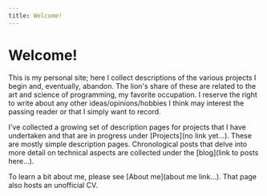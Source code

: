 ```yaml
---
title: Welcome!
---
```


# Welcome!
This is my personal site; here I collect descriptions of the various projects I
begin and, eventually, abandon. The lion's share of these are related to the art
and science of programming, my favorite occupation. I reserve the right
to write about any other ideas/opinions/hobbies I think may interest the passing
reader or that I simply want to record.

I've collected a growing set of description pages for projects that I have
undertaken and that are in progress under [Projects](no link yet...). These are
mostly simple description pages. Chronological posts that delve into more detail
on technical aspects are collected under the [blog](link to posts here...).

To learn a bit about me, please see [About me](about me link...). That page also
hosts an unofficial CV.

